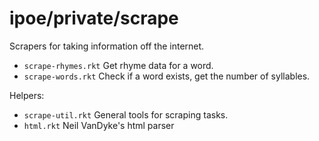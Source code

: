 ipoe/private/scrape
===================

Scrapers for taking information off the internet.

- `scrape-rhymes.rkt` Get rhyme data for a word.
- `scrape-words.rkt` Check if a word exists, get the number of syllables.

Helpers:
- `scrape-util.rkt` General tools for scraping tasks.
- `html.rkt` Neil VanDyke's html parser
